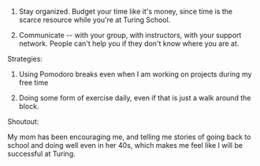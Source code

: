 1. Stay organized. Budget your time like it's money, since time is the scarce resource while you're at Turing School.

2. Communicate -- with your group, with instructors, with your support network. People can't help you if they don't know where you are at.

Strategies:

1. Using Pomodoro breaks even when I am working on projects during my free time

2. Doing some form of exercise daily, even if that is just a walk around the block.

Shoutout:

My mom has been encouraging me, and telling me stories of going back to school and doing well even in her 40s, which makes me feel like I will be successful at Turing.
